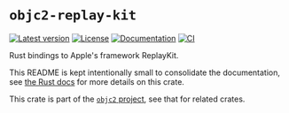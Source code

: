 # `objc2-replay-kit`

[![Latest version](https://badgen.net/crates/v/objc2-replay-kit)](https://crates.io/crates/objc2-replay-kit)
[![License](https://badgen.net/badge/license/MIT/blue)](../LICENSE.txt)
[![Documentation](https://docs.rs/objc2-replay-kit/badge.svg)](https://docs.rs/objc2-replay-kit/)
[![CI](https://github.com/madsmtm/objc2/actions/workflows/ci.yml/badge.svg)](https://github.com/madsmtm/objc2/actions/workflows/ci.yml)

Rust bindings to Apple's framework ReplayKit.

This README is kept intentionally small to consolidate the documentation, see
[the Rust docs](https://docs.rs/objc2-replay-kit/) for more details on this crate.

This crate is part of the [`objc2` project](https://github.com/madsmtm/objc2),
see that for related crates.
